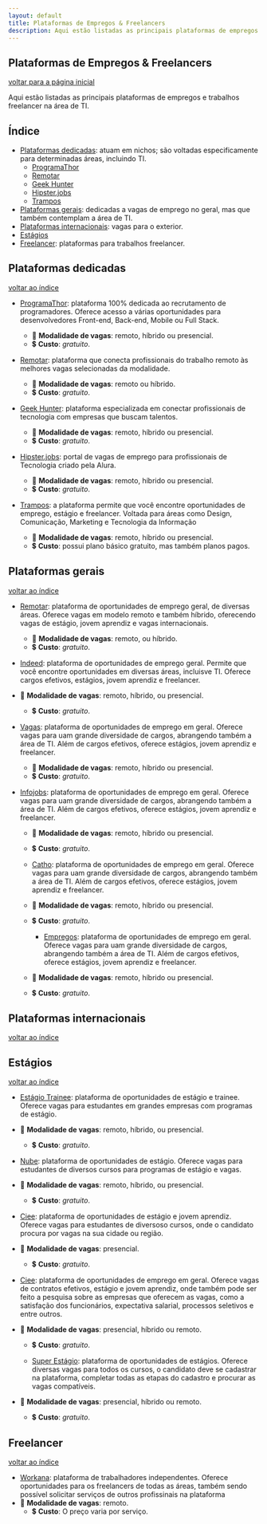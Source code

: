 ```yaml
---
layout: default
title: Plataformas de Empregos & Freelancers
description: Aqui estão listadas as principais plataformas de empregos e trabalhos freelancer na área de TI.
---
```


## Plataformas de Empregos & Freelancers

[voltar para a página inicial](https://jonasmacedo42.github.io/stella/)

Aqui estão listadas as principais plataformas de empregos e trabalhos freelancer na área de TI.

## Índice

- [Plataformas dedicadas](#plataformas-dedicadas): atuam em nichos; são voltadas especificamente para determinadas áreas, incluindo TI.
  - [ProgramaThor](#programathor)
  - [Remotar](#remotar)
  - [Geek Hunter](#geekhunter)
  - [Hipster.jobs](#hipsterjobs)
  - [Trampos](#trampos)
- [Plataformas gerais](#plataformas-gerais): dedicadas a vagas de emprego no geral, mas que também contemplam a área de TI.
- [Plataformas internacionais](#plataformas-internacionais): vagas para o exterior.
- [Estágios](#estágios)
- [Freelancer](#freelancer): plataformas para trabalhos freelancer.

## Plataformas dedicadas

[voltar ao índice](#índice)

- <a id="programathor" target="_blank" href="https://programathor.com.br/">ProgramaThor</a>: plataforma 100% dedicada ao recrutamento de programadores. Oferece acesso a várias oportunidades para desenvolvedores Front-end, Back-end, Mobile ou Full Stack.
  - 💼 **Modalidade de vagas**: remoto, híbrido ou presencial.
  - 💲 **Custo**: *gratuito*.

- <a id="remotar" target="_blank" href="https://remotar.com.br/">Remotar</a>: plataforma que conecta profissionais do trabalho remoto às melhores vagas selecionadas da modalidade.
  - 💼 **Modalidade de vagas**: remoto ou híbrido.
  - 💲 **Custo**: *gratuito*.

- <a id="geekhunter" target="_blank" href="https://www.geekhunter.com.br/">Geek Hunter</a>: plataforma especializada em conectar profissionais de tecnologia com empresas que buscam talentos.
  - 💼 **Modalidade de vagas**: remoto, híbrido ou presencial.
  - 💲 **Custo**: *gratuito*.

- <a id="hipsterjobs" target="_blank" href="https://hipsters.jobs/">Hipster.jobs</a>: portal de vagas de emprego para profissionais de Tecnologia criado pela Alura.
  - 💼 **Modalidade de vagas**: remoto, híbrido ou presencial.
  - 💲 **Custo**: *gratuito*.

- <a id="trampos" target="_blank" href="https://trampos.co/">Trampos</a>: a plataforma permite que você encontre oportunidades de emprego, estágio e freelancer. Voltada para áreas como Design, Comunicação, Marketing e Tecnologia da Informação
  - 💼 **Modalidade de vagas**: remoto, híbrido ou presencial.
  - 💲 **Custo**: possui plano básico gratuito, mas também planos pagos.

## Plataformas gerais

[voltar ao índice](#índice)

- <a id="remotar" target="_blank" href="https://remotar.com.br">Remotar</a>: plataforma de oportunidades de emprego geral, de diversas áreas. Oferece vagas em modelo remoto e também híbrido, oferecendo vagas de estágio, jovem aprendiz e vagas internacionais.
  - 💼 **Modalidade de vagas**: remoto, ou híbrido.
   - 💲 **Custo**: *gratuito*.

- <a id="indeed" target="_blank" href="https://br.indeed.com">Indeed</a>: plataforma de oportunidades de emprego geral. Permite que você encontre oportunidades em diversas áreas, incluisve TI. Oferece cargos efetivos, estágios, jovem aprendiz e freelancer.
 - 💼 **Modalidade de vagas**: remoto, híbrido, ou presencial.
   - 💲 **Custo**: *gratuito*.

- <a id="vagas" target="_blank" href="https://www.vagas.com.br">Vagas</a>: plataforma de oportunidades de emprego em geral. Oferece vagas para uam grande diversidade de cargos, abrangendo também a área de TI. Além de cargos efetivos, oferece estágios, jovem aprendiz e freelancer.
  - 💼 **Modalidade de vagas**: remoto, híbrido ou presencial.
  - 💲 **Custo**: *gratuito*.

- <a id="infojobs" target="_blank" href="https://www.infojobs.com.br">Infojobs</a>: plataforma de oportunidades de emprego em geral. Oferece vagas para uam grande diversidade de cargos, abrangendo também a área de TI. Além de cargos efetivos, oferece estágios, jovem aprendiz e freelancer.
  - 💼 **Modalidade de vagas**: remoto, híbrido ou presencial.
  - 💲 **Custo**: *gratuito*.

  - <a id="catho" target="_blank" href="https://www.catho.com.br">Catho</a>: plataforma de oportunidades de emprego em geral. Oferece vagas para uam grande diversidade de cargos, abrangendo também a área de TI. Além de cargos efetivos, oferece estágios, jovem aprendiz e freelancer.
  - 💼 **Modalidade de vagas**: remoto, híbrido ou presencial.
  - 💲 **Custo**: *gratuito*.

    - <a id="empregos" target="_blank" href="https://www.empregos.com.br">Empregos</a>: plataforma de oportunidades de emprego em geral. Oferece vagas para uam grande diversidade de cargos, abrangendo também a área de TI. Além de cargos efetivos, oferece estágios, jovem aprendiz e freelancer.
  - 💼 **Modalidade de vagas**: remoto, híbrido ou presencial.
  - 💲 **Custo**: *gratuito*.

## Plataformas internacionais

[voltar ao índice](#índice)

## Estágios

[voltar ao índice](#índice)

- <a id="estagio-trainee" target="_blank" href="https://www.estagiotrainee.com/vagas-programas-estagio?gclid=Cj0KCQjw4NujBhC5ARIsAF4Iv6fv0rnSyb4tBhXvb1LD3JrH_-GcYHvqYJVF4TuLh6qnm-6PqTZQPE8aAimvEALw_wcB">Estágio Trainee</a>: plataforma de oportunidades de estágio e trainee. Oferece vagas para estudantes em grandes empresas com programas de estágio.
 - 💼 **Modalidade de vagas**: remoto, híbrido, ou presencial.
   - 💲 **Custo**: *gratuito*.

- <a id="nube" target="_blank" href="https://www.nube.com.br">Nube</a>: plataforma de oportunidades de estágio. Oferece vagas para estudantes de diversos cursos para programas de estágio e vagas.
 - 💼 **Modalidade de vagas**: remoto, híbrido, ou presencial.
   - 💲 **Custo**: *gratuito*.

- <a id="ciee" target="_blank" href="https://www.nube.com.br">Ciee</a>: plataforma de oportunidades de estágio e jovem aprendiz. Oferece vagas para estudantes de diversoso cursos, onde o candidato procura por vagas na sua cidade ou região.
 - 💼 **Modalidade de vagas**: presencial.
   - 💲 **Custo**: *gratuito*.

- <a id="glassdoor" target="_blank" href="https://www.glassdoor.com.br/Job/Home/recentActivity.htm">Ciee</a>: plataforma de oportunidades de emprego em geral. Oferece vagas de contratos efetivos, estágio e jovem aprendiz, onde também pode ser feito a pesquisa sobre as empresas que oferecem as vagas, como a satisfação dos funcionários, expectativa salarial, processos seletivos e entre outros.
 - 💼 **Modalidade de vagas**: presencial, híbrido ou remoto.
   - 💲 **Custo**: *gratuito*.

   - <a id="super-estagio" target="_blank" href="https://www.superestagios.com.br/index/">Super Estágio</a>: plataforma de oportunidades de estágios. Oferece diversas vagas para todos os cursos, o candidato deve se cadastrar na plataforma, completar todas as etapas do cadastro e procurar as vagas compatíveis.
 - 💼 **Modalidade de vagas**: presencial, híbrido ou remoto.
   - 💲 **Custo**: *gratuito*.

## Freelancer

[voltar ao índice](#índice)


- <a id="workana" target="_blank" href="www.workana.com">Workana</a>: plataforma de trabalhadores independentes. Oferece oportunidades para os freelancers de todas as áreas, também sendo possível solicitar serviços de outros profissinais na plataforma
 - 💼 **Modalidade de vagas**: remoto.
   - 💲 **Custo**: O preço varia por serviço. 

<!--
- <a id="" target="_blank" href=""></a>:
  - 💼 **Modalidade de vagas**:
  - 💲 **Custo**:
-->
